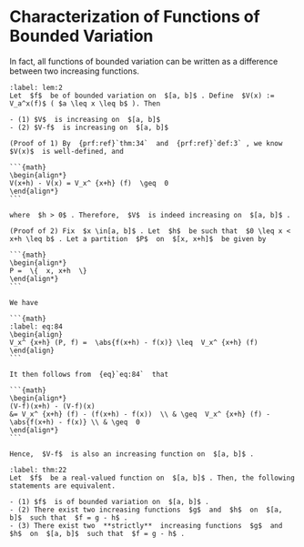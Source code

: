 # Characterization of Functions of Bounded Variation

In fact, all functions of bounded variation can be written as a difference between two increasing functions.



````{prf:lemma}
:label: lem:2
Let  $f$  be of bounded variation on  $[a, b]$ . Define  $V(x) := V_a^x(f)$ ( $a \leq x \leq b$ ). Then

- (1) $V$  is increasing on  $[a, b]$
- (2) $V-f$  is increasing on  $[a, b]$
````

````{prf:proof}
(Proof of 1) By  {prf:ref}`thm:34`  and  {prf:ref}`def:3` , we know  $V(x)$  is well-defined, and

```{math}
\begin{align*}
V(x+h) - V(x) = V_x^ {x+h} (f)  \geq  0
\end{align*}
```

where  $h > 0$ . Therefore,  $V$  is indeed increasing on  $[a, b]$ .

(Proof of 2) Fix  $x \in[a, b]$ . Let  $h$  be such that  $0 \leq x < x+h \leq b$ . Let a partition  $P$  on  $[x, x+h]$  be given by

```{math}
\begin{align*}
P =  \{  x, x+h  \}
\end{align*}
```

We have

```{math}
:label: eq:84
\begin{align}
V_x^ {x+h} (P, f) =  \abs{f(x+h) - f(x)} \leq  V_x^ {x+h} (f)
\end{align}
```

It then follows from  {eq}`eq:84`  that

```{math}
\begin{align*}
(V-f)(x+h) - (V-f)(x)
&= V_x^ {x+h} (f) - (f(x+h) - f(x))  \\ & \geq  V_x^ {x+h} (f) -  \abs{f(x+h) - f(x)} \\ & \geq  0
\end{align*}
```

Hence,  $V-f$  is also an increasing function on  $[a, b]$ .
````

````{prf:theorem} Characterization of Functions of Bounded Variation
:label: thm:22
Let  $f$  be a real-valued function on  $[a, b]$ . Then, the following statements are equivalent.

- (1) $f$  is of bounded variation on  $[a, b]$ .
- (2) There exist two increasing functions  $g$  and  $h$  on  $[a, b]$  such that  $f = g - h$ .
- (3) There exist two  **strictly**  increasing functions  $g$  and  $h$  on  $[a, b]$  such that  $f = g - h$ .
````
